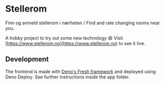# Stellerom

Finn og anmeld stellerom i nærheten / Find and rate changing rooms near you.

A hobby project to try out some new technology :smile:
Visit [https://www.stellerom.no](https://www.stellerom.no) to see it live.

## Development

The frontend is made with [Deno's Fresh framework](https://fresh.deno.dev/)
and deployed using Deno Deploy.
See further instructions inside the app folder.
